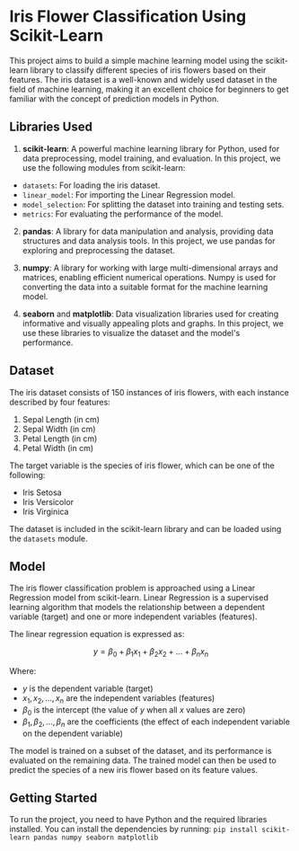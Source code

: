 # Iris Flower Classification Using Scikit-Learn

This project aims to build a simple machine learning model using the scikit-learn library to classify different species of iris flowers based on their features. The iris dataset is a well-known and widely used dataset in the field of machine learning, making it an excellent choice for beginners to get familiar with the concept of prediction models in Python.

## Libraries Used

1. **scikit-learn**: A powerful machine learning library for Python, used for data preprocessing, model training, and evaluation. In this project, we use the following modules from scikit-learn:
  - `datasets`: For loading the iris dataset.
  - `linear_model`: For importing the Linear Regression model.
  - `model_selection`: For splitting the dataset into training and testing sets.
  - `metrics`: For evaluating the performance of the model.

2. **pandas**: A library for data manipulation and analysis, providing data structures and data analysis tools. In this project, we use pandas for exploring and preprocessing the dataset.

3. **numpy**: A library for working with large multi-dimensional arrays and matrices, enabling efficient numerical operations. Numpy is used for converting the data into a suitable format for the machine learning model.

4. **seaborn** and **matplotlib**: Data visualization libraries used for creating informative and visually appealing plots and graphs. In this project, we use these libraries to visualize the dataset and the model's performance.

## Dataset

The iris dataset consists of 150 instances of iris flowers, with each instance described by four features:

1. Sepal Length (in cm)
2. Sepal Width (in cm)
3. Petal Length (in cm)
4. Petal Width (in cm)

The target variable is the species of iris flower, which can be one of the following:

- Iris Setosa
- Iris Versicolor
- Iris Virginica

The dataset is included in the scikit-learn library and can be loaded using the `datasets` module.

## Model

The iris flower classification problem is approached using a Linear Regression model from scikit-learn. Linear Regression is a supervised learning algorithm that models the relationship between a dependent variable (target) and one or more independent variables (features).

The linear regression equation is expressed as:

$$y = \beta_0 + \beta_1x_1 + \beta_2x_2 + \ldots + \beta_nx_n$$

Where:

- $y$ is the dependent variable (target)
- $x_1, x_2, \ldots, x_n$ are the independent variables (features)
- $\beta_0$ is the intercept (the value of $y$ when all $x$ values are zero)
- $\beta_1, \beta_2, \ldots, \beta_n$ are the coefficients (the effect of each independent variable on the dependent variable)

The model is trained on a subset of the dataset, and its performance is evaluated on the remaining data. The trained model can then be used to predict the species of a new iris flower based on its feature values.

## Getting Started

To run the project, you need to have Python and the required libraries installed. You can install the dependencies by running:
  `pip install scikit-learn pandas numpy seaborn matplotlib`
